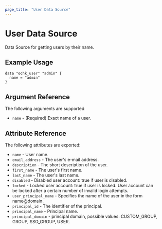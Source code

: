 ```yaml
---
page_title: "User Data Source"
---
```


# User Data Source

Data Source for getting users by their name. 

## Example Usage

```hcl
data "ochk_user" "admin" {
  name = "admin"
}
```

## Argument Reference

The following arguments are supported:

* `name` - (Required) Exact name of a user.

## Attribute Reference

The following attributes are exported:
 * `name` - User name. 
 * `email_address` - The user's e-mail address. 
 * `description` - The short description of the user.
 * `first_name` - The user's first name. 
 * `last_name` - The user's last name. 
 * `disabled` - Disabled user account: true if user is disabled. 
 * `locked` - Locked user account: true if user is locked. User account can be locked after a certain number of invalid login attempts. 
 * `user_principal_name` - Specifies the name of the user in the form name@domain.
 * `principal_id` - The identifier of the principal. 
 * `principal_name` - Principal name. 
 * `principal_domain` - principal domain, possible values: CUSTOM_GROUP, GROUP, SSO_GROUP, USER. 
  
    
 
